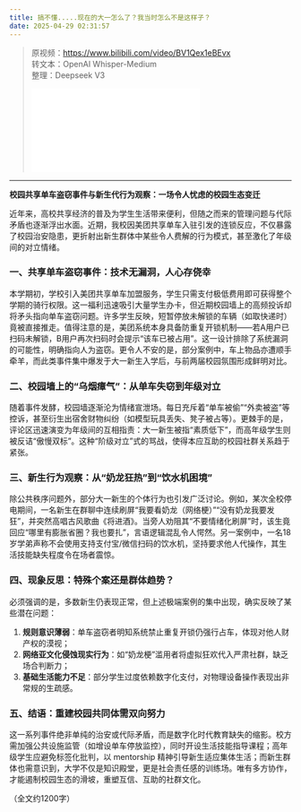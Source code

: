 ```yaml
---
title: 搞不懂.....现在的大一怎么了？我当时怎么不是这样子？
date: 2025-04-29 02:31:57
---
```


> 原视频：https://www.bilibili.com/video/BV1Qex1eBEvx<br>转文本：OpenAI Whisper-Medium<br>整理：Deepseek V3
>
> <iframe src="//player.bilibili.com/player.html?bvid=BV1Qex1eBEvx&autoplay=0" scrolling="no" border="0" frameborder="no" framespacing="0" allowfullscreen="true"></iframe>

---

**校园共享单车盗窃事件与新生代行为观察：一场令人忧虑的校园生态变迁**  

近年来，高校共享经济的普及为学生生活带来便利，但随之而来的管理问题与代际矛盾也逐渐浮出水面。近期，我校因美团共享单车入驻引发的连锁反应，不仅暴露了校园治安隐患，更折射出新生群体中某些令人费解的行为模式，甚至激化了年级间的对立情绪。  

### 一、共享单车盗窃事件：技术无漏洞，人心存侥幸  
本学期初，学校引入美团共享单车加盟服务，学生只需支付极低费用即可获得整个学期的骑行权限。这一福利迅速吸引大量学生办卡，但近期校园墙上的高频投诉却将矛头指向单车盗窃问题。许多学生反映，短暂停放未解锁的车辆（如取快递时）竟被直接推走。值得注意的是，美团系统本身具备防重复开锁机制——若A用户已扫码未解锁，B用户再次扫码时会提示“该车已被占用”。这一设计排除了系统漏洞的可能性，明确指向人为盗窃。更令人不安的是，部分案例中，车上物品亦遭顺手牵羊，而此类事件集中爆发于大一新生入学后，与前两届校园氛围形成鲜明对比。  

### 二、校园墙上的“乌烟瘴气”：从单车失窃到年级对立  
随着事件发酵，校园墙逐渐沦为情绪宣泄场。每日充斥着“单车被偷”“外卖被盗”等控诉，甚至衍生出宿舍财物纠纷（如模型玩具丢失、凳子被占等）。更棘手的是，评论区迅速演变为年级间的互相指责：大一新生被指“素质低下”，而高年级学生则被反诘“傲慢双标”。这种“阶级对立”式的骂战，使得本应互助的校园社群关系趋于紧张。  

### 三、新生行为观察：从“奶龙狂热”到“饮水机困境”  
除公共秩序问题外，部分大一新生的个体行为也引发广泛讨论。例如，某次全校停电期间，一名新生在群聊中连续刷屏“我要看奶龙（网络梗）”“没有奶龙我要发狂”，并突然高唱古风歌曲《将进酒》。当旁人劝阻其“不要情绪化刷屏”时，该生竟回应“哪里有膨胀省圈？我也要扎”，言语逻辑混乱令人愕然。另一案例中，一名18岁学弟声称不会使用支持支付宝/微信扫码的饮水机，坚持要求他人代操作，其生活技能缺失程度令在场者震惊。  

### 四、现象反思：特殊个案还是群体趋势？  
必须强调的是，多数新生仍表现正常，但上述极端案例的集中出现，确实反映了某些潜在问题：  
1. **规则意识薄弱**：单车盗窃者明知系统禁止重复开锁仍强行占车，体现对他人财产权的漠视；  
2. **网络亚文化侵蚀现实行为**：如“奶龙梗”滥用者将虚拟狂欢代入严肃社群，缺乏场合判断力；  
3. **基础生活能力不足**：部分学生过度依赖数字化支付，对物理设备操作表现出非常规的生疏感。  

### 五、结语：重建校园共同体需双向努力  
这一系列事件绝非单纯的治安或代际矛盾，而是数字化时代教育缺失的缩影。校方需加强公共设施监管（如增设单车停放监控），同时开设生活技能指导课程；高年级学生应避免标签化批判，以 mentorship 精神引导新生适应集体生活；而新生群体也需意识到，大学不仅是知识殿堂，更是社会责任感的训练场。唯有多方协作，才能遏制校园生态的滑坡，重塑互信、互助的社群文化。  

（全文约1200字）